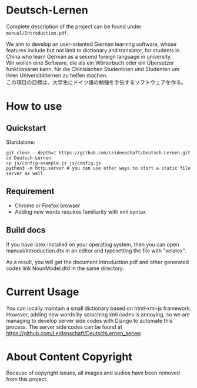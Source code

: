 # Deutsch-Lernen
Complete description of the project can be found under `manual/Introduction.pdf`.

We aim to develop an user-oriented German learning software, whose features include but not limit to dictionary and translator, for students in China who learn German as a second foreign language in university.       
Wir wollen eine Software, die als ein Wörterbuch oder ein Übersetzer funktionieren kann, für die Chinisischen Studentinen und Studenten um ihren Universitätlernen zu helfen machen.       
この項目の目標は、大学生にドイツ語の勉強を手伝するソフトウェアを作る。

# How to use
## Quickstart
Standalone:
```
git clone --depth=1 https://github.com/Leidenschaft/Deutsch-Lernen.git
cd Deutsch-Lernen
cp js/config-example.js js/config.js
python3 -m http.server # you can use other ways to start a static file server as well
```

## Requirement
* Chrome or Firefox browser
* Adding new words requires familiarity with xml syntax


## Build docs
If you have latex installed on your operating system, then you can open manual/Introduction.dtx in an editor and typesetting the file with "xelatex".

As a result, you will get the document Introduction.pdf and other generated codes link NounModel.dtd in the same directory.

# Current Usage
You can locally maintain a small dictionary based on html-xml-js framework. 
However, adding new words by scraching xml codes is annoying, 
so we are managing to develop server side codes with Django to automate this process. 
The server side codes can be found at https://github.com/Leidenschaft/DeutschLernen_server.

# About Content Copyright
Because of copyright issues, all images and audios have been removed from this project.

